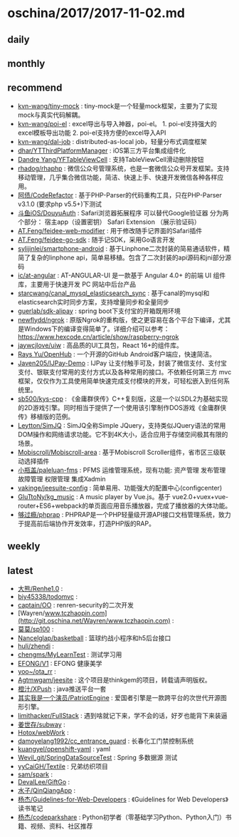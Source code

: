 # oschina/2017/2017-11-02.md



## daily



## monthly



## recommend

- [kvn-wang/tiny-mock](http://git.oschina.net/kkk001/tiny-mock) : tiny-mock是一个轻量mock框架，主要为了实现mock与真实代码解耦。
- [kvn-wang/poi-el](http://git.oschina.net/kkk001/poi-el) : excel导出与导入神器，poi-el。 1. poi-el支持强大的excel模板导出功能 2. poi-el支持方便的excel导入API
- [kvn-wang/dal-job](http://git.oschina.net/kkk001/dal-job) : distributed-as-local job，轻量分布式调度框架
- [dhar/YTThirdPlatformManager](http://git.oschina.net/dhar/YTThirdPlatformManager) : iOS第三方平台集成组件化
- [Dandre Yang/YFTableViewCell](http://git.oschina.net/Dandre/YFTableViewCell) : 支持TableViewCell滑动删除按钮
- [rhadog/rhaphp](http://git.oschina.net/ye-star/rhaphp) : 微信公众号管理系统，也是一套微信公众号开发框架。支持移动管理，几乎集合微信功能，简洁、快速上手、快速开发微信各种各样应用。
- [阿债/CodeRefactor](http://git.oschina.net/azhai/CodeRefactor) : 基于PHP-Parser的代码重构工具，只在PHP-Parser v3.1.0 (要求php v5.5+)下测试
- [斗鱼iOS/DouyuAuth](http://git.oschina.net/douyuios/DouyuAuth) : Safari浏览器拓展程序 可以替代Google验证器 分为两个部分： 宿主app（设置密钥） Safari Extension （展示验证码）
- [AT.Feng/feidee-web-modifier](http://git.oschina.net/athurg/feidee-web-modifier) : 用于修改随手记界面的Safari插件
- [AT.Feng/feidee-go-sdk](http://git.oschina.net/athurg/feidee-go-sdk) : 随手记SDK，采用Go语言开发
- [sylijinlei/smartphone-android](http://git.oschina.net/sylijinlei/smartphone-android) : 基于Linphone二次封装的简易通话软件，精简了复杂的linphone api，简单易移植。包含了二次封装的api源码和jni部分源码
- [ic/at-angular](http://git.oschina.net/icepoint1999/at-angular) : AT-ANGULAR-UI 是一款基于 Angular 4.0+ 的前端 UI 组件库，主要用于快速开发 PC 网站中后台产品
- [starcwang/canal_mysql_elasticsearch_sync](http://git.oschina.net/starcwang/canal_mysql_elasticsearch_sync) : 基于canal的mysql和elasticsearch实时同步方案，支持增量同步和全量同步
- [guerlab/sdk-alipay](http://git.oschina.net/guerlab_net/sdk-alipay) : spring boot下支付宝的开箱既用环境
- [newflydd/ngrok](http://git.oschina.net/newflydd/ngrok) : 原版Ngrok的重构版，使之更容易在各个平台下编译，尤其是Windows下的编译变得简单了。详细介绍可以参考：https://www.hexcode.cn/article/show/raspberry-ngrok
- [jaywcjlove/uiw](http://git.oschina.net/JSLite/uiw) : 高品质的UI工具包，React 16+的组件库。
- [Rays Yu/OpenHub](http://git.oschina.net/thirtydegreesray/OpenHub) : 一个开源的GitHub Android客户端应，快速简洁。
- [Javen205/IJPay-Demo](http://git.oschina.net/javen205/IJPay-Demo) : IJPay 让支付触手可及，封装了微信支付、支付宝支付、银联支付常用的支付方式以及各种常用的接口。不依赖任何第三方 mvc 框架，仅仅作为工具使用简单快速完成支付模块的开发，可轻松嵌入到任何系统里。
- [sb500/kys-cpp](http://git.oschina.net/scarsty/kys-cpp) : 《金庸群侠传》C++复刻版，这是一个以SDL2为基础实现的2D游戏引擎。同时相当于提供了一个使用该引擎制作DOS游戏《金庸群侠传》移植版的范例。
- [Leytton/SimJQ](http://git.oschina.net/Leytton/SimJQ) : SimJQ全称Simple JQuery，支持类似JQuery语法的常用DOM操作和网络请求功能。它不到4K大小，适合应用于存储空间极其有限的场景。
- [Mobiscroll/Mobiscroll-area](http://git.oschina.net/cndj/Mobiscroll-area) : 基于Mobiscroll Scroller组件，省市区三级联动选择插件
- [小瓶盖/paleluan-fms](http://git.oschina.net/SmallMi/paleluan-fms) : PFMS 运维管理系统，现有功能: 资产管理 发布管理 故障管理 权限管理 集成Xadmin
- [vakinge/jeesuite-config](http://git.oschina.net/vakinge/jeesuite-config) : 简单易用、功能强大的配置中心(configcenter)
- [GluTtoNy/kg_music](http://git.oschina.net/cncgx/kg_music) : A music player by Vue.js。基于 vue2.0+vuex+vue-router+ES6+webpack的单页面应用音乐播放器，完成了播放器的大体功能。
- [够过瘾/phprap](http://git.oschina.net/gouguoyin/phprap) : PHPRAP是一个PHP轻量级开源API接口文档管理系统，致力于提高前后端协作开发效率，打造PHP版的RAP。


## weekly



## latest

- [大熊/Renhe1.0](http://git.oschina.net/workYx/Renhe1.0) : 
- [biy45338/todomvc](http://git.oschina.net/biy45338/todomvc) : 
- [captain/OO](http://git.oschina.net/llet/OO) : renren-security的二次开发
- [Wayren/www.tczhaopin.com](http://git.oschina.net/Wayren/www.tczhaopin.com) : 
- [莫莫/sp100](http://git.oschina.net/q270012418/sp100) : 
- [Nancelglap/basketball](http://git.oschina.net/nancelglap/basketball) : 篮球约战小程序和h5后台接口
- [huli/zhendi](http://git.oschina.net/alaye/zhendi) : 
- [chengms/MyLearnTest](http://git.oschina.net/cms2012/MyLearnTest) : 测试学习用
- [EFONG/V1](http://git.oschina.net/efong/v1) : EFONG 健康美学
- [yoo~/ota_rr](http://git.oschina.net/y0o/ota_rr) : 
- [Agtmwgam/jeesite](http://git.oschina.net/John_git_home/jeesite) : 这个项目是thinkgem的项目，转载请声明版权。
- [橙汁/XPush](http://git.oschina.net/xuxingxing001/XPush) : java推送平台一套
- [其实我是一个演员/PatriotEngine](http://git.oschina.net/IAmAnActor/PatriotEngine) : 爱国者引擎是一款跨平台的次世代开源图形引擎。
- [limithacker/FullStack](http://git.oschina.net/limithacker/fullstack) : 遇到啥就记下来，学不会的话，好歹也能背下来装逼
- [姜世存/subway](http://git.oschina.net/jiangshicun/subway) : 
- [Hotox/webWork](http://git.oschina.net/hotox/webWork) : 
- [damoyelang1992/cc_entrance_guard](http://git.oschina.net/damoyelang1992/cc_entrance_guard) : 长春化工门禁控制系统
- [kuangyel/openshift-yaml](http://git.oschina.net/kuangyel/openshift-gitee) : yaml
- [Wevil_git/SpringDataSourceTest](http://git.oschina.net/wevil/SpringDataSourceTest) : Spring 多数据源 测试
- [yyCaiGH/Textile](http://git.oschina.net/cyy1222/Textile) : 兄弟纺织项目
- [sam/spark](http://git.oschina.net/samhxm/spark) : 
- [DevalLee/GiftGo](http://git.oschina.net/DevalLee/GiftGo) : 
- [水子/QinQiangApp](http://git.oschina.net/shuizi/qinqiangapp) : 
- [杨杰/Guidelines-for-Web-Developers](http://git.oschina.net/jueti/Guidelines-for-Web-Developers) : 《Guidelines for Web Developers》读书笔记
- [杨杰/codeparkshare](http://git.oschina.net/jueti/codeparkshare) : Python初学者（零基础学习Python、Python入门）书籍、视频、资料、社区推荐
